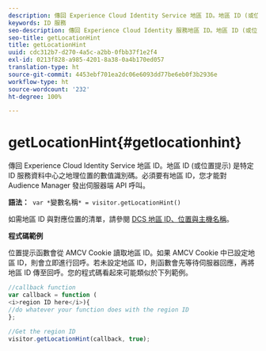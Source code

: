 ```yaml
---
description: 傳回 Experience Cloud Identity Service 地區 ID。地區 ID (或位置提示) 是特定 ID 服務資料中心之地理位置的數值識別碼。必須要有地區 ID，您才能對 Audience Manager 發出伺服器端 API 呼叫。
keywords: ID 服務
seo-description: 傳回 Experience Cloud Identity 服務地區 ID。地區 ID (或位置提示) 是特定 ID 服務資料中心之地理位置的數值識別碼。必須要有地區 ID，您才能對 Audience Manager 發出伺服器端 API 呼叫。
seo-title: getLocationHint
title: getLocationHint
uuid: cdc312b7-d270-4a5c-a2bb-0fbb37f1e2f4
exl-id: 0213f828-a985-4201-8a38-0a4b170ed057
translation-type: ht
source-git-commit: 4453ebf701ea2dc06e6093dd77be6eb0f3b2936e
workflow-type: ht
source-wordcount: '232'
ht-degree: 100%

---
```


# getLocationHint{#getlocationhint}

傳回 Experience Cloud Identity Service 地區 ID。地區 ID (或位置提示) 是特定 ID 服務資料中心之地理位置的數值識別碼。必須要有地區 ID，您才能對 Audience Manager 發出伺服器端 API 呼叫。

**語法：**` var *`變數名稱`* = visitor.getLocationHint()`

如需地區 ID 與對應位置的清單，請參閱 [DCS 地區 ID、位置與主機名稱](https://docs.adobe.com/content/help/zh-Hant/audience-manager/user-guide/api-and-sdk-code/dcs/dcs-api-reference/dcs-regions.html)。

**程式碼範例**

位置提示函數會從 AMCV Cookie 讀取地區 ID。如果 AMCV Cookie 中已設定地區 ID，則會立即進行回呼。若未設定地區 ID，則函數會先等待伺服器回應，再將地區 ID 傳至回呼。您的程式碼看起來可能類似於下列範例。

```js
//callback function 
var callback = function ( 
<i>region ID here</i>){ 
//do whatever your function does with the region ID 
}; 
 
//Get the region ID 
visitor.getLocationHint(callback, true); 
```

